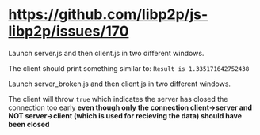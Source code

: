 # https://github.com/libp2p/js-libp2p/issues/170

Launch server.js and then client.js in two different windows.

The client should print something similar to: `Result is 1.335171642752438`

Launch server_broken.js and then client.js in two different windows.

The client will throw `true` which indicates the server has closed the connection too early **even though only the connection client->server and NOT server->client (which is used for recieving the data) should have been closed**
